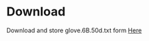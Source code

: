 # Download

Download and store glove.6B.50d.txt form [Here](http://nlp.stanford.edu/data/glove.6B.zip)